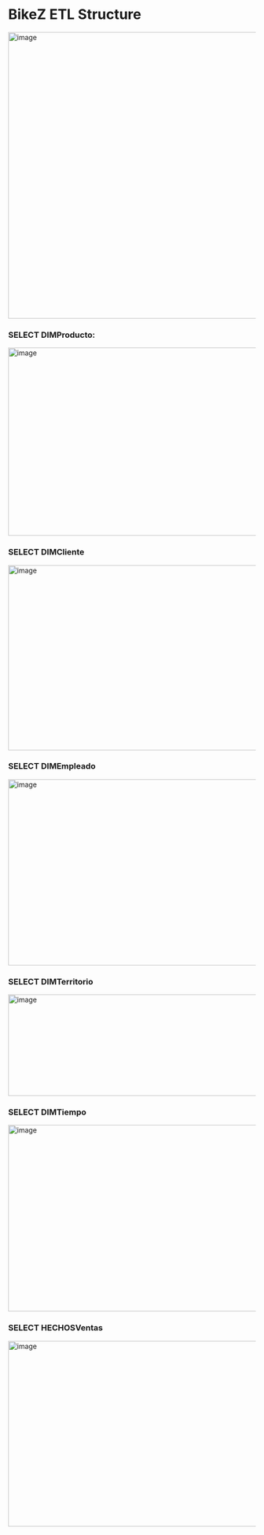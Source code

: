 # BikeZ ETL Structure
<img width="727" height="582" alt="image" src="https://github.com/user-attachments/assets/55fdc35f-e506-4c2c-b1cf-bb0b64ea8f64" />

### SELECT DIMProducto:
<img width="644" height="382" alt="image" src="https://github.com/user-attachments/assets/985d8a37-7d85-44ae-a7e6-5f56ff6541a9" />

### SELECT DIMCliente
<img width="583" height="376" alt="image" src="https://github.com/user-attachments/assets/8f533ebf-7cf8-4072-ada0-6f740c071752" />

### SELECT DIMEmpleado
<img width="1281" height="378" alt="image" src="https://github.com/user-attachments/assets/71dad78b-e96e-48af-805a-b28508250d52" />

### SELECT DIMTerritorio
<img width="579" height="206" alt="image" src="https://github.com/user-attachments/assets/8cc76e1d-423a-4d43-a62d-6bbd2cf01798" />

### SELECT DIMTiempo
<img width="1019" height="379" alt="image" src="https://github.com/user-attachments/assets/641697f6-dede-49d6-b8e8-55088b5ad2e8" />

### SELECT HECHOSVentas
<img width="685" height="377" alt="image" src="https://github.com/user-attachments/assets/7539ba25-9d67-4d9f-a756-080bde498f8b" />
